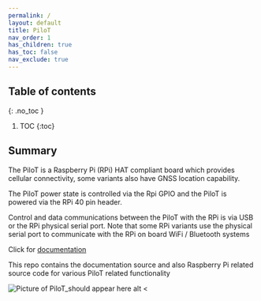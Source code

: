 ```yaml
---
permalink: /
layout: default
title: PiloT
nav_order: 1
has_children: true
has_toc: false
nav_exclude: true
---
```


## Table of contents
{: .no_toc  }

1. TOC
{:toc}


## Summary

The PiloT is a Raspberry Pi \(RPi\) HAT compliant board which provides cellular
 connectivity, some variants also have GNSS location capability.

The PiloT power state is controlled via the Rpi GPIO and the PiloT is powered
 via the RPi 40 pin header.

Control and data communications between the PiloT with the RPi is via USB or
 the RPi physical serial port. Note that some RPi variants use the physical serial port to communicate with the RPi on board WiFi / Bluetooth systems 

Click for [documentation](https://johnofleek.github.io/Pilot/)

This repo contains the documentation source and also Raspberry Pi related source code for various PiloT related functionality 


![Picture of PiloT_should appear here alt <](./images/PilotPCA.png "Pilot")


